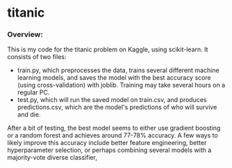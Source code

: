 # titanic

### Overview:

This is my code for the titanic problem on Kaggle, using scikit-learn. It consists of two files:
- train.py, which preprocesses the data, trains several different machine learning models, and saves the model with the best accuracy score (using cross-validation)
with joblib. Training may take several hours on a regular PC. 
- test.py, which will run the saved model on train.csv, and produces predictions.csv, which are the model's predictions of who will survive and die. 

After a bit of testing, the best model seems to either use gradient boosting or a random forest and achieves around 77-78% accuracy. A few ways to likely improve this accuracy include better feature engineering, better hyperparameter selection, or perhaps combining several models with a majority-vote diverse classifier,

